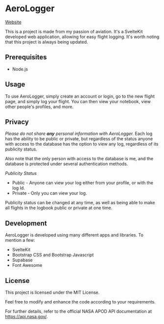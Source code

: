 
# AeroLogger

[Website](https://aerologger.netlify.app)

This is a project is made from my passion of aviation. It's a SvelteKit developed web application, allowing for easy flight logging. It's worth noting that this project is always being updated. 

## Prerequisites

- Node.js

## Usage

To use AeroLogger, simply create an account or login, go to the new flight  page, and simply log your flight. You can then view your notebook, view other people's profiles, and more.

## Privacy

*Please do not share **any** personal information with AeroLogger.* Each log has the ability to be public or private, but regardless of the status anyone with access to the database has the option to view any log, regardless of its publicity status.

Also note that the only person with access to the database is me, and the database is protected under several authentication methods. 

*Publicity Status*
- Public - Anyone can view your log either from your profile, or with the log Id.
- Private - Only you can view your log.

Publicity status can be changed at any time, as well as being able to make all flights in the logbook public or private at one time.

## Development

AeroLogger is developed using many different apps and libraries. To mention a few: 
* SvelteKit
* Bootstrap CSS and Bootstrap Javascript
* Supabase
* Font Awesome

## License

This project is licensed under the MIT License.

Feel free to modify and enhance the code according to your requirements.

For further details, refer to the official NASA APOD API documentation at https://api.nasa.gov/.

